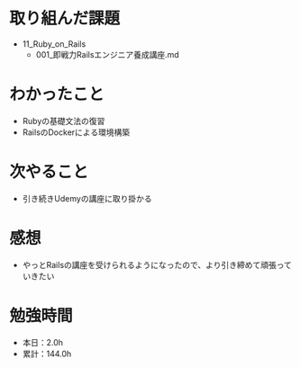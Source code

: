 # 取り組んだ課題
* 11_Ruby_on_Rails
  * 001_即戦力Railsエンジニア養成講座.md

# わかったこと
* Rubyの基礎文法の復習
* RailsのDockerによる環境構築

# 次やること
* 引き続きUdemyの講座に取り掛かる

# 感想
* やっとRailsの講座を受けられるようになったので、より引き締めて頑張っていきたい

# 勉強時間
* 本日：2.0h
* 累計：144.0h
